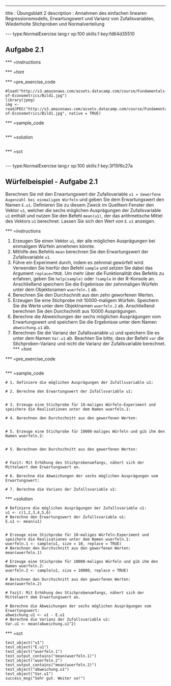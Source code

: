 ---
title       : Übungsblatt 2
description : Annahmen des einfachen linearen Regressionsmodells, Erwartungswert und Varianz von Zufallsvariablen, Wiederholte Stichproben und Normalverteilung

--- type:NormalExercise lang:r xp:100 skills:1 key:fd64d35510
## Aufgabe 2.1


*** =instructions

*** =hint

*** =pre_exercise_code
```{r}
#load("http://s3.amazonaws.com/assets.datacamp.com/course/Fundamentals-of-Econometrics/Bild1.jpg")
library(jpeg)
img <- readJPEG("http://s3.amazonaws.com/assets.datacamp.com/course/Fundamentals-of-Econometrics/Bild1.jpg", native = TRUE)

```

*** =sample_code
```{r}

```

*** =solution
```{r}

```

*** =sct
```{r}

```

--- type:NormalExercise lang:r xp:100 skills:1 key:3f15f6c27a
## Würfelbeispiel - Aufgabe 2.1
Berechnen Sie mit den Erwartungswert der Zufallsvariable `u1 = Geworfene Augenzahl bei einmaligem Würfeln` und geben Sie dem Erwartungswert den Namen `E.u1`. Definieren Sie zu diesem Zweck im Quelltext-Fenster den Vektor `u1`, welcher die sechs möglichen Ausprägungen der Zufallsvariable `u1` enthält und nutzen Sie den Befehl `mean(u1)`, der das arithmetische Mittel des Vektors `u1` berechnet. Lassen Sie sich den Wert von `E.u1` anzeigen.

*** =instructions
1. Erzeugen Sie einen Vektor `u1`, der alle möglichen Ausprägungen bei einmaligem Würfeln annehmen könnte.
2. Mithilfe des Befehls `mean` berechnen Sie den Erwartungswert der Zufallsvariable `u1`.
3. Führe ein Experiment durch, indem es zehnmal gewürfelt wird. Verwenden Sie hierfür den Befehl `sample` und setzen Sie dabei das Argument `replace=TRUE`. Um mehr über die Funktionalität des Befehls zu erfahren, geben Sie `help(sample)` oder `?sample` in der R-Konsole an. Anschließend speichern Sie die Ergebnisse der zehnmaligen Würfeln unter dem Objektsnamen `wuerfeln.1` ab. 
4. Berechnen Sie den Durchschnitt aus den zehn geworfenen Werten.
5. Erzeugen Sie eine Stichprobe mit 10000-maligem Würfeln. Speichern Sie die Werte unter dem Objektnamen `wuerfeln.2` ab. Anschließend berechnen Sie den Durchschnitt aus 10000 Ausprägungen.
6.  Berechne die Abweichungen der sechs möglichen Ausprägungen vom Erwartungswert und speichern Sie die Ergebnisse unter dem Namen `abweichung.u1` ab.
7.  Berechnen Sie die Varianz der Zufallsvariable `u1` und speichern Sie es unter dem Namen `Var.u1` ab. Beachten Sie bitte, dass der Befehl `var` die Stichproben-Varianz und nicht die Varianz der Zufallsvariable berechnet.
*** =hint

*** =pre_exercise_code
```{r}

```

*** =sample_code
```{r}
# 1. Definiere die möglichen Ausprägungen der Zufallsvariable u1:
 
# 2. Berechne den Erwartungswert der Zufallsvariable u1:
   

# 3. Erzeuge eine Stichprobe für 10-maliges Würfeln-Experiment und speichere die Realisationen unter dem Namen wuerfeln.1:

# 4. Berechnen den Durchschnitt aus den geworfenen Werten:


# 5. Erzeuge eine Stichprobe für 10000-maliges Würfeln und gib ihm den Namen wuerfeln.2:


# 5. Berechnen den Durchschnitt aus den geworfenen Werten:


# Fazit: Mit Erhöhung des Stichprobenumfangs, nähert sich der Mittelwert dem Erwartungswert an.

# 6. Berechne die Abweichungen der sechs möglichen Ausprägungen vom Erwartungswert:

# 7. Berechne die Varianz der Zufallsvariable u1:

```

*** =solution
```{r}
# Definiere die möglichen Ausprägungen der Zufallsvariable u1:
u1 <- c(1,2,3,4,5,6)  
# Berechne den Erwartungswert der Zufallsvariable u1:
E.u1 <- mean(u1)      


# Erzeuge eine Stichprobe für 10-maliges Würfeln-Experiment und speichere die Realisationen unter dem Namen wuerfeln.1:
wuerfeln.1 <- sample(u1, size = 10, replace = TRUE)
# Berechnen den Durchschnitt aus den geworfenen Werten:
mean(wuerfeln.1)

# Erzeuge eine Stichprobe für 10000-maliges Würfeln und gib ihm den Namen wuerfeln.2:
wuerfeln.2 <- sample(u1, size = 10000, replace = TRUE)

# Berechnen den Durchschnitt aus den geworfenen Werten:
mean(wuerfeln.2)

# Fazit: Mit Erhöhung des Stichprobenumfangs, nähert sich der Mittelwert dem Erwartungswert an.

# Berechne die Abweichungen der sechs möglichen Ausprägungen vom Erwartungswert:
abweichung.u1 <- u1 - E.u1
# Berechne die Varianz der Zufallsvariable u1:
Var.u1 <- mean(abweichung.u1^2)
```

*** =sct
```{r}
test_object("u1")
test_object("E.u1")
test_object("wuerfeln.1")
test_output_contains("mean(wuerfeln.1)")
test_object("wuerfeln.2")
test_output_contains("mean(wuerfeln.2)")
test_object("abweichung.u1")
test_object("Var.u1")
success_msg("Sehr gut. Weiter so!")
```




